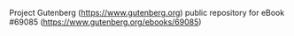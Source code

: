 Project Gutenberg (https://www.gutenberg.org) public repository for
eBook #69085 (https://www.gutenberg.org/ebooks/69085)
